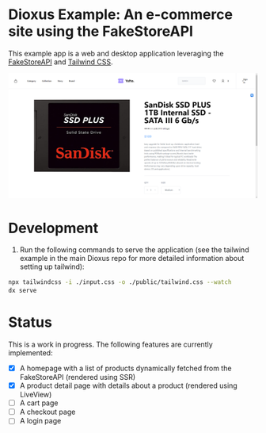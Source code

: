 # Dioxus Example: An e-commerce site using the FakeStoreAPI

This example app is a web and desktop application leveraging the [FakeStoreAPI](https://fakestoreapi.com) and [Tailwind CSS](https://tailwindcss.com/).

![Demo Image](demo.png)

# Development

1. Run the following commands to serve the application (see the tailwind example in the main Dioxus repo for more detailed information about setting up tailwind):

```bash
npx tailwindcss -i ./input.css -o ./public/tailwind.css --watch
dx serve
```

# Status

This is a work in progress. The following features are currently implemented:

- [x] A homepage with a list of products dynamically fetched from the FakeStoreAPI (rendered using SSR)
- [x] A product detail page with details about a product (rendered using LiveView)
- [ ] A cart page
- [ ] A checkout page
- [ ] A login page
